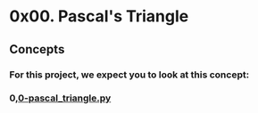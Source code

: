 # 0x00. Pascal's Triangle	
## Concepts
### For this project, we expect you to look at this concept:
### 0,[0-pascal_triangle.py](./0-pascal_triangle.py)

